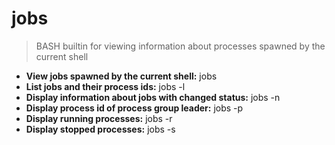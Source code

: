 # jobs
> BASH builtin for viewing information about processes spawned by the current shell
- **View jobs spawned by the current shell:**
jobs
- **List jobs and their process ids:**
jobs -l
- **Display information about jobs with changed status:**
jobs -n
- **Display process id of process group leader:**
jobs -p
- **Display running processes:**
jobs -r
- **Display stopped processes:**
jobs -s
